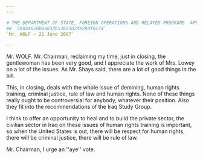 ```yaml
---
---

# THE DEPARTMENT OF STATE, FOREIGN OPERATIONS AND RELATED PROGRAMS  APPROPRIATIONS ACT, 2008
## `5b0aa620b8a83db53823d2de29df0c74`
`Mr. WOLF — 21 June 2007`

---
```



Mr. WOLF. Mr. Chairman, reclaiming my time, just in closing, the 
gentlewoman has been very good, and I appreciate the work of Mrs. Lowey 
on a lot of the issues. As Mr. Shays said, there are a lot of good 
things in the bill.

This, in closing, deals with the whole issue of demining, human 
rights training, criminal justice, rule of law and human rights. None 
of these things really ought to be controversial for anybody, whatever 
their position. Also they fit into the recommendations of the Iraq 
Study Group.

I think to offer an opportunity to heal and to build the private 
sector, the civilian sector in Iraq on these issues of human rights 
training is important, so when the United States is out, there will be 
respect for human rights, there will be criminal justice, there will be 
rule of law.

Mr. Chairman, I urge an ''aye'' vote.